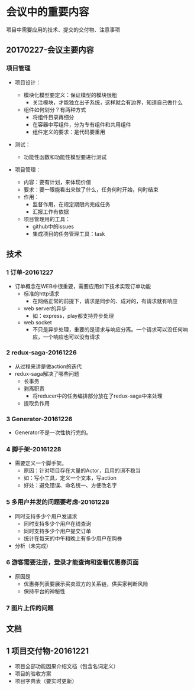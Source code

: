 # 会议中的重要内容
项目中需要应用的技术、提交的交付物、注意事项


## 20170227-会议主要内容
### 项目管理
- 项目设计：
  - 模块化模型要定义：保证模型的模块很粗
    - 关注模块，才能独立出子系统，这样就会有边界，知道自己做什么
  - 组件如何划分？有两种方式
    - 将组件目录再细分
    - 在容器中写组件，分为专有组件和共用组件
    - 组件定义的要求：是代码要重用

- 测试：
  - 功能性函数和功能性模型要进行测试

- 项目管理：
  - 内容：要有计划，来体现价值
  - 要求：要一眼能看出来做了什么，任务何时开始，何时结束
  - 作用：
    - 监督作用，在规定期限内完成任务
    - 汇报工作有依据
  - 项目管理用的工具：
    - github中的issues
    - 集成项目的任务管理工具：task


## 技术
### 1  订单-20161227 
- 订单概念在WEB中很重要，需要应用如下技术实现订单功能 
  - 标准的http请求
    - 在网络正常的前提下，请求是同步的、成对的，有请求就有响应
  - web server的异步
    - 如：express，play都支持异步处理
  - web socket
    - 不只是异步处理，重要的是请求与响应分离。一个请求可以没任何响应，一个响应也可以没有请求

### 2 redux-saga-20161226
- 从过程来讲是做action的迭代
- redux-saga解决了哪些问题
  - 长事务
  - 剥离职责
    - 将reducer中的任务编排部分放在了redux-saga中来处理
  - 提取负作用

### 3 Generator-20161226
- Generator不是一次性执行完的。

### 4 脚手架-20161228
- 需要定义一个脚手架。
  - 原因：针对项目存在大量的Actor，且用的词不稳当
  - 如：写小工具，定义一个文本，写action
  - 好处：避免错误、命名统一、方便改名字

### 5 多用户并发的问题要考虑-20161228
- 同时支持多少个用户发请求
  - 同时支持多少个用户在线查询
  - 同时支持多少个用户提交订单
  - 统计在每天的中午和晚上有多少用户在购券
- 分析（未完成）
  
### 6 游客需要注册，登录才能查询和查看优惠券页面
- 原因是
  - 优惠券列表要展示买卖双方的关系链，供买家判断风险
  - 保持平台的神秘性
  
### 7 图片上传的问题  


## 文档
## 1 项目交付物-20161221
- 项目全部功能因果介绍文档（包含名词定义）
- 项目的验收方案
- 项目字典表（要实时更新）  
